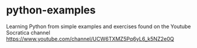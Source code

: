 # python-examples
Learning Python from simple examples and exercises found on the Youtube Socratica channel https://www.youtube.com/channel/UCW6TXMZ5Pq6yL6_k5NZ2e0Q
